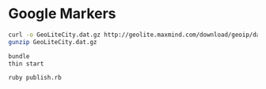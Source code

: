 # Google Markers

```sh
curl -o GeoLiteCity.dat.gz http://geolite.maxmind.com/download/geoip/database/GeoLiteCity.dat.gz
gunzip GeoLiteCity.dat.gz
```

```sh
bundle
thin start
```

```sh
ruby publish.rb
```
